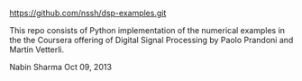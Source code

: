 https://github.com/nssh/dsp-examples.git

This repo consists of Python implementation of the numerical
examples in the the Coursera offering of Digital Signal Processing 
by Paolo Prandoni and Martin Vetterli.

Nabin Sharma
Oct 09, 2013
